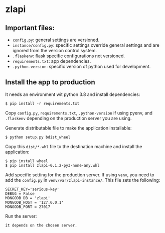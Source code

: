# zlapi

## Important files:

- `config.py`: general settings are versioned.
- `instance/config.py`: specific settings override general settings and are ignored from the version control system.
- `.flaskenv`: flask specific configurations not versioned.
- `requirements.txt`: app dependencies.
- `.python-version`: specific version of python used for development.

## Install the app to production

It needs an environment wit python 3.8 and install dependencies:

    $ pip install -r requirements.txt

Copy `config.py`, `requirements.txt`, `.python-version` if using pyenv, and `.flaskenv` depending on the production server you are using.

Generate distributable file to make the application installable:

    $ python setup.py bdist_wheel

Copy this `dist/*.whl` file to the destination machine and install the application:

    $ pip install wheel
    $ pip install zlapi-0.1.2-py3-none-any.whl

Add specific setting for the production server. If using `venv`, you need to add the `config.py` in `venv/var/zlapi-instance/`. This file sets the following:

    SECRET_KEY='serious-key'
    DEBUG = False
    MONGODB_DB = 'zlapi'
    MONGODB_HOST = '127.0.0.1'
    MONGODB_PORT = 27017

Run the server:

    it depends on the chosen server.
